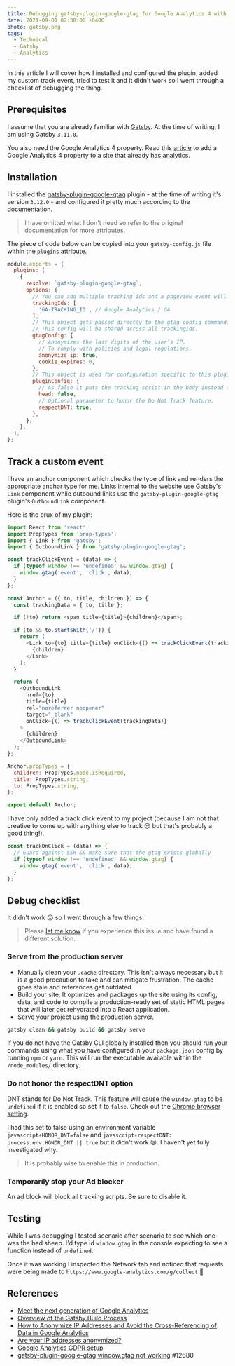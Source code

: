 ```yaml
---
title: Debugging gatsby-plugin-google-gtag for Google Analytics 4 with Gatsby
date: 2021-09-01 02:30:00 +0400
photo: gatsby.png
tags:
  - Technical
  - Gatsby
  - Analytics
---
```


In this article I will cover how I installed and configured the plugin, added my custom
track event, tried to test it and it didn't work so I went through a checklist of debugging
the thing.

## Prerequisites

I assume that you are already familiar with [Gatsby](https://www.gatsbyjs.com/).
At the time of writing, I am using Gatsby `3.11.0`.

You also need the Google Analytics 4 property. Read this [article](https://support.google.com/analytics/answer/9744165)
to add a Google Analytics 4 property to a site that already has analytics.

## Installation

I installed the [gatsby-plugin-google-gtag](https://www.gatsbyjs.com/plugins/gatsby-plugin-google-gtag/) plugin -
at the time of writing it's version `3.12.0` - and configured it pretty much according to the documentation.

> I have omitted what I don't need so refer to the original documentation for more attributes.

The piece of code below can be copied into your `gatsby-config.js` file within the `plugins` attribute.

```javascript
module.exports = {
  plugins: [
    {
      resolve: `gatsby-plugin-google-gtag`,
      options: {
        // You can add multiple tracking ids and a pageview event will be fired for all of them.
        trackingIds: [
          'GA-TRACKING_ID', // Google Analytics / GA
        ],
        // This object gets passed directly to the gtag config command.
        // This config will be shared across all trackingIds.
        gtagConfig: {
          // Anonymizes the last digits of the user’s IP.
          // To comply with policies and legal regulations.
          anonymize_ip: true,
          cookie_expires: 0,
        },
        // This object is used for configuration specific to this plugin.
        pluginConfig: {
          // As false it puts the tracking script in the body instead of the head.
          head: false,
          // Optional parameter to honor the Do Not Track feature.
          respectDNT: true,
        },
      },
    },
  ],
};
```

## Track a custom event

I have an anchor component which checks the type of link and renders the
appropriate anchor type for me. Links internal to the website use Gatsby's `Link`
component while outbound links use the `gatsby-plugin-google-gtag` plugin's
`OutboundLink` component.

Here is the crux of my plugin:

```javascript
import React from 'react';
import PropTypes from 'prop-types';
import { Link } from 'gatsby';
import { OutboundLink } from 'gatsby-plugin-google-gtag';

const trackClickEvent = (data) => {
  if (typeof window !== 'undefined' && window.gtag) {
    window.gtag('event', 'click', data);
  }
};

const Anchor = ({ to, title, children }) => {
  const trackingData = { to, title };

  if (!to) return <span title={title}>{children}</span>;

  if (to && to.startsWith('/')) {
    return (
      <Link to={to} title={title} onClick={() => trackClickEvent(trackingData)}>
        {children}
      </Link>
    );
  }

  return (
    <OutboundLink
      href={to}
      title={title}
      rel="noreferrer noopener"
      target="_blank"
      onClick={() => trackClickEvent(trackingData)}
    >
      {children}
    </OutboundLink>
  );
};

Anchor.propTypes = {
  children: PropTypes.node.isRequired,
  title: PropTypes.string,
  to: PropTypes.string,
};

export default Anchor;
```

I have only added a track click event to my project (because I am not that creative
to come up with anything else to track :unamused: but that's probably a good thing!).

```js
const trackOnClick = (data) => {
  // Guard against SSR && make sure that the gtag exists globally
  if (typeof window !== 'undefined' && window.gtag) {
    window.gtag('event', 'click', data);
  }
};
```

## Debug checklist

It didn't work :pensive: so I went through a few things.

> Please [let me know](mailto:clarice@bouwer.dev) if you experience this issue and
> have found a different solution.

### Serve from the production server

- Manually clean your `.cache` directory. This isn't always necessary but it is a good precaution
  to take and can mitigate frustration. The cache goes stale and references get outdated.
- Build your site. It optimizes and packages up the site using its config, data, and code
  to compile a production-ready set of static HTML pages that will later get rehydrated
  into a React application.
- Serve your project using the production server.

```bash
gatsby clean && gatsby build && gatsby serve
```

If you do not have the Gatsby CLI globally installed then you should run your commands using what
you have configured in your `package.json` config by running `npm` or `yarn`. This will run the
executable available within the `/node_modules/` directory.

### Do not honor the respectDNT option

DNT stands for Do Not Track. This feature will cause the `window.gtag` to be `undefined` if it is
enabled so set it to `false`. Check out the [Chrome browser setting](https://support.google.com/chrome/answer/2790761).

I had this set to false using an environment variable `javascript±HONOR_DNT=false` and
`javascript±respectDNT: process.env.HONOR_DNT || true` but it didn't work :cry:. I haven't yet fully investigated
why.

> It is probably wise to enable this in production.

### Temporarily stop your Ad blocker

An ad block will block all tracking scripts. Be sure to disable it.

## Testing

While I was debugging I tested scenario after scenario to see which one was the bad sheep.
I'd type id `window.gtag` in the console expecting to see a function instead of `undefined`.

Once it was working I inspected the Network tab and noticed that requests were
being made to `https://www.google-analytics.com/g/collect` :tada:

## References

- [Meet the next generation of Google Analytics](https://support.google.com/analytics/answer/10089681)
- [Overview of the Gatsby Build Process](https://www.gatsbyjs.com/docs/conceptual/overview-of-the-gatsby-build-process/)
- [How to Anonymize IP Addresses and Avoid the Cross-Referencing of Data in Google Analytics](https://www.iubenda.com/en/help/1184-how-to-anonymize-ip-addresses-and-avoid-the-cross-referencing-of-data-in-google-analytics)
- [Are your IP addresses anonymized?](https://complianz.io/are-your-ip-addresses-anonymized/)
- [Google Analytics GDPR setup](https://complianz.io/how-to-configure-google-analytics-for-gdpr/)
- [gatsby-plugin-google-gtag window.gtag not working](https://github.com/gatsbyjs/gatsby/issues/12680) #12680
